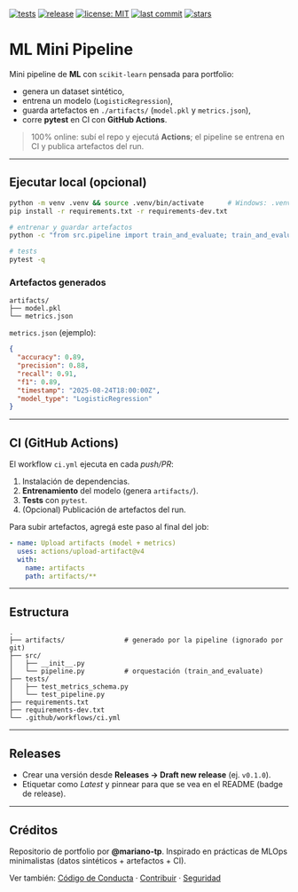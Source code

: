 [![tests](https://img.shields.io/github/actions/workflow/status/mariano-tp/ml-mini-pipeline/ci.yml?branch=main&label=tests&style=flat-square)](https://github.com/mariano-tp/ml-mini-pipeline/actions/workflows/ci.yml)
[![release](https://img.shields.io/github/v/release/mariano-tp/ml-mini-pipeline?display_name=tag&style=flat-square)](https://github.com/mariano-tp/ml-mini-pipeline/releases)
[![license: MIT](https://img.shields.io/badge/license-MIT-green?style=flat-square)](./LICENSE)
[![last commit](https://img.shields.io/github/last-commit/mariano-tp/ml-mini-pipeline?style=flat-square)](https://github.com/mariano-tp/ml-mini-pipeline/commits/main)
[![stars](https://img.shields.io/github/stars/mariano-tp/ml-mini-pipeline?style=flat-square)](https://github.com/mariano-tp/ml-mini-pipeline/stargazers)

# ML Mini Pipeline

Mini pipeline de **ML** con `scikit-learn` pensada para portfolio:
- genera un dataset sintético,
- entrena un modelo (`LogisticRegression`),
- guarda artefactos en `./artifacts/` (`model.pkl` y `metrics.json`),
- corre **pytest** en CI con **GitHub Actions**.

> 100% online: subí el repo y ejecutá **Actions**; el pipeline se entrena en CI y publica artefactos del run.

---

## Ejecutar local (opcional)

```bash
python -m venv .venv && source .venv/bin/activate      # Windows: .venv\\Scripts\\activate
pip install -r requirements.txt -r requirements-dev.txt

# entrenar y guardar artefactos
python -c "from src.pipeline import train_and_evaluate; train_and_evaluate()"

# tests
pytest -q
```

### Artefactos generados

```
artifacts/
├── model.pkl
└── metrics.json
```

`metrics.json` (ejemplo):

```json
{
  "accuracy": 0.89,
  "precision": 0.88,
  "recall": 0.91,
  "f1": 0.89,
  "timestamp": "2025-08-24T18:00:00Z",
  "model_type": "LogisticRegression"
}
```

---

## CI (GitHub Actions)

El workflow `ci.yml` ejecuta en cada *push/PR*:
1) Instalación de dependencias.
2) **Entrenamiento** del modelo (genera `artifacts/`).
3) **Tests** con `pytest`.
4) (Opcional) Publicación de artefactos del run.

Para subir artefactos, agregá este paso al final del job:

```yaml
- name: Upload artifacts (model + metrics)
  uses: actions/upload-artifact@v4
  with:
    name: artifacts
    path: artifacts/**
```

---

## Estructura

```text
.
├── artifacts/               # generado por la pipeline (ignorado por git)
├── src/
│   ├── __init__.py
│   └── pipeline.py          # orquestación (train_and_evaluate)
├── tests/
│   ├── test_metrics_schema.py
│   └── test_pipeline.py
├── requirements.txt
├── requirements-dev.txt
└── .github/workflows/ci.yml
```

---

## Releases

- Crear una versión desde **Releases → Draft new release** (ej. `v0.1.0`).
- Etiquetar como *Latest* y pinnear para que se vea en el README (badge de release).

---

## Créditos

Repositorio de portfolio por **@mariano-tp**. Inspirado en prácticas de MLOps minimalistas (datos sintéticos + artefactos + CI).

Ver también: [Código de Conducta](./CODE_OF_CONDUCT.md) · [Contribuir](./CONTRIBUTING.md) · [Seguridad](./SECURITY.md)
